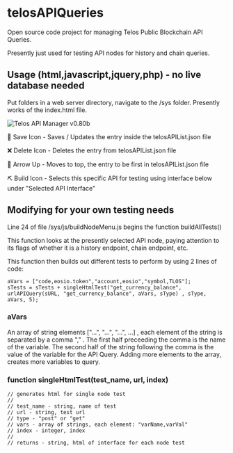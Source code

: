 # telosAPIQueries
Open source code project for managing Telos Public Blockchain API Queries.

Presently just used for testing API nodes for history and chain queries.

## Usage (html,javascript,jquery,php) - no live database needed
Put folders in a web server directory, navigate to the /sys folder.  Presently works of the index.html file.

![Telos API Manager v0.80b](https://i.imgur.com/KIavxVN.png)

💾 Save Icon - Saves / Updates the entry inside the telosAPIList.json file

❌ Delete Icon - Deletes the entry from telosAPIList.json file

🔺 Arrow Up - Moves to top, the entry to be first in telosAPIList.json file

⛏ Build Icon - Selects this specific API for testing using interface below under "Selected API Interface"

## Modifying for your own testing needs
Line 24 of file /sys/js/buildNodeMenu.js begins the function buildAllTests()

This function looks at the presently selected API node, paying attention to its flags of whether it is a history endpoint, chain endpoint, etc.

This function then builds out different tests to perform by using 2 lines of code:

```
aVars = ["code,eosio.token","account,eosio","symbol,TLOS"];
sTests = sTests + singleHtmlTest("get_currency_balance", urlAPIQuery(sURL, "get_currency_balance", aVars, sType) , sType, aVars, 5);
```
### aVars
An array of string elements ["...", "...", "...", ...] , each element of the string is separated by a comma "," .  The first half preceeding the comma is the name of the variable.  The second half of the string following the comma is the value of the variable for the API Query.  Adding more elements to the array, creates more variables to query.

### function singleHtmlTest(test_name, url, index)
```
// generates html for single node test
//
// test_name - string, name of test
// url - string, test url
// type - "post" or "get"
// vars - array of strings, each element: "varName,varVal"
// index - integer, index
//
// returns - string, html of interface for each node test
```

